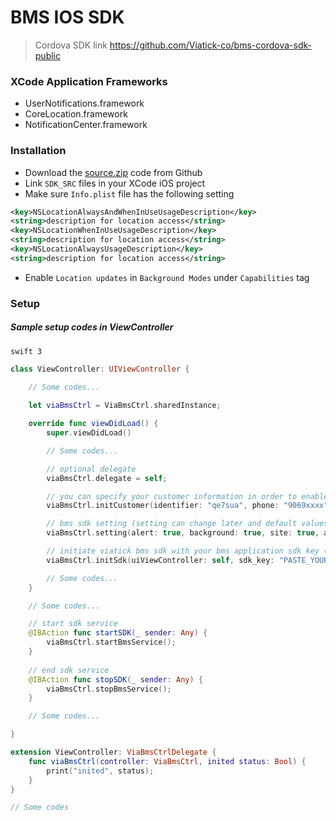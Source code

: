 # BMS IOS SDK

> Cordova SDK link https://github.com/Viatick-co/bms-cordova-sdk-public

### XCode Application Frameworks
* UserNotifications.framework
* CoreLocation.framework
* NotificationCenter.framework

### Installation
* Download the [source.zip](https://github.com/Viatick-co/bms-ios-sdk-public/archive/master.zip) code from Github
* Link `SDK_SRC` files in your XCode iOS project
* Make sure `Info.plist` file has the following setting
```xml
<key>NSLocationAlwaysAndWhenInUseUsageDescription</key>
<string>description for location access</string>
<key>NSLocationWhenInUseUsageDescription</key>
<string>description for location access</string>
<key>NSLocationAlwaysUsageDescription</key>
<string>description for location access</string>
```
* Enable `Location updates` in `Background Modes` under `Capabilities` tag

### Setup
##### Sample setup codes in ViewController
`swift 3`
```swift
class ViewController: UIViewController {

	// Some codes...
    
    let viaBmsCtrl = ViaBmsCtrl.sharedInstance;

    override func viewDidLoad() {
        super.viewDidLoad()

        // Some codes...

        // optional delegate
        viaBmsCtrl.delegate = self;

        // you can specify your customer information in order to enable attendance and tracking feature (optional)
        viaBmsCtrl.initCustomer(identifier: "qe7sua", phone: "9069xxxx", email: "customer@example.com");

        // bms sdk setting (setting can change later and default values are false)
        viaBmsCtrl.setting(alert: true, background: true, site: true, attendance: true, tracking: true);

        // initiate viatick bms sdk with your bms application sdk key (this function will not start the sdk service)
        viaBmsCtrl.initSdk(uiViewController: self, sdk_key: "PASTE_YOUR_BMS_APP_SDK_KEY_HERE");

        // Some codes...
    }

    // Some codes...

    // start sdk service
    @IBAction func startSDK(_ sender: Any) {
        viaBmsCtrl.startBmsService();
    }
    
    // end sdk service
    @IBAction func stopSDK(_ sender: Any) {
        viaBmsCtrl.stopBmsService();
    }

    // Some codes...

}

extension ViewController: ViaBmsCtrlDelegate {
    func viaBmsCtrl(controller: ViaBmsCtrl, inited status: Bool) {
        print("inited", status);
    }
}

// Some codes
```
